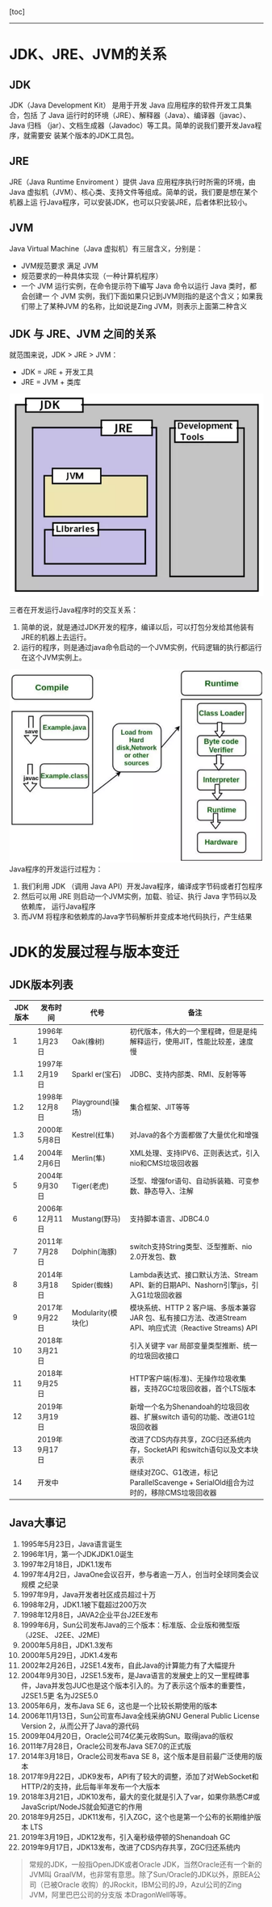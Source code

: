 [toc]

---

# JDK、JRE、JVM的关系

## JDK
JDK（Java Development Kit） 是用于开发 Java 应用程序的软件开发工具集合，包括 了 Java 运行时的环境（JRE）、解释器（Java）、编译器（javac）、Java 归档 （jar）、文档生成器（Javadoc）等工具。简单的说我们要开发Java程序，就需要安 装某个版本的JDK工具包。

## JRE
JRE（Java Runtime Enviroment ）提供 Java 应用程序执行时所需的环境，由 Java 虚拟机（JVM）、核心类、支持文件等组成。简单的说，我们要是想在某个机器上运 行Java程序，可以安装JDK，也可以只安装JRE，后者体积比较小。

## JVM
Java Virtual Machine（Java 虚拟机）有三层含义，分别是： 
- JVM规范要求 满足 JVM 
- 规范要求的一种具体实现（一种计算机程序） 
- 一个 JVM 运行实例，在命令提示符下编写 Java 命令以运行 Java 类时，都会创建一 个 JVM 实例，我们下面如果只记到JVM则指的是这个含义；如果我们带上了某种JVM 的名称，比如说是Zing JVM，则表示上面第二种含义


## JDK 与 JRE、JVM 之间的关系

就范围来说，JDK > JRE > JVM：
- JDK = JRE + 开发工具
- JRE = JVM + 类库

![clipboard](java-理论基础.assets/clipboard.png)


三者在开发运行Java程序时的交互关系：
1. 简单的说，就是通过JDK开发的程序，编译以后，可以打包分发给其他装有JRE的机器上去运行。 
2. 运行的程序，则是通过java命令启动的一个JVM实例，代码逻辑的执行都运行在这个JVM实例上。

![image](java-理论基础.assets/clipboard-1686885136565.png)
Java程序的开发运行过程为：

1. 我们利用 JDK （调用 Java API）开发Java程序，编译成字节码或者打包程序
2. 然后可以用 JRE 则启动一个JVM实例，加载、验证、执行 Java 字节码以及依赖库， 运行Java程序
3. 而JVM 将程序和依赖库的Java字节码解析并变成本地代码执行，产生结果

# JDK的发展过程与版本变迁

## JDK版本列表




| JDK版本 | 发布时间       | 代号               | 备注                                                         |
| ------- | -------------- | ------------------ | ------------------------------------------------------------ |
| 1       | 1996年1月23日  | Oak(橡树)          | 初代版本，伟大的一个里程碑，但是是纯解释运行，使用JIT，性能比较差，速度慢 |
| 1.1     | 1997年2月19日  | Sparkl er(宝石)    | JDBC、支持内部类、RMI、反射等等                              |
| 1.2     | 1998年12月8日  | Playground(操场)   | 集合框架、JIT等等                                            |
| 1.3     | 2000年5月8日   | Kestrel(红隼)      | 对Java的各个方面都做了大量优化和增强                         |
| 1.4     | 2004年2月6日   | Merlin(隼)         | XML处理、支持IPV6、正则表达式，引入nio和CMS垃圾回收器        |
| 5       | 2004年9月30日  | Tiger(老虎)        | 泛型、增强for语句、自动拆装箱、可变参数、静态导入、注解      |
| 6       | 2006年12月11日 | Mustang(野马)      | 支持脚本语言、JDBC4.0                                        |
| 7       | 2011年7月28日  | Dolphin(海豚)      | switch支持String类型、泛型推断、nio 2.0开发包、数            |
| 8       | 2014年3月18日  | Spider(蜘蛛)       | Lambda表达式、接口默认方法、Stream API、新的日期API、Nashorn引擎jjs，引入G1垃圾回收器 |
| 9       | 2017年9月22日  | Modularity(模块化) | 模块系统、HTTP 2 客户端、多版本兼容 JAR 包、私有接口方法、改进Stream API、响应式流（Reactive Streams) API |
| 10      | 2018年3月21日  |                    | 引入关键字 var 局部变量类型推断、统一的垃圾回收接口          |
| 11      | 2018年9月25日  |                    | HTTP客户端(标准)、无操作垃圾收集器，支持ZGC垃圾回收器，首个LTS版本 |
| 12      | 2019年3月19日  |                    | 新增一个名为Shenandoah的垃圾回收器、扩展switch 语句的功能、改进G1垃圾回收器 |
| 13      | 2019年9月17日  |                    | 改进了CDS内存共享，ZGC归还系统内存，SocketAPI  和switch语句以及文本块表示 |
| 14      | 开发中         |                    | 继续对ZGC、G1改进，标记ParallelScavenge +  SerialOld组合为过时的，移除CMS垃圾回收器 |

## Java大事记
1. 1995年5月23日，Java语言诞生
2. 1996年1月，第一个JDK­JDK1.0诞生
3. 1997年2月18日，JDK1.1发布 
4. 1997年4月2日，JavaOne会议召开，参与者逾一万人，创当时全球同类会议规模 之纪录 
5. 1997年9月，Java开发者社区成员超过十万 
6. 1998年2月，JDK1.1被下载超过200万次 
7. 1998年12月8日，JAVA2企业平台J2EE发布
8. 1999年6月，Sun公司发布Java的三个版本：标准版、企业版和微型版（J2SE、 J2EE、J2ME)
9. 2000年5月8日，JDK1.3发布 
10. 2000年5月29日，JDK1.4发布 
11. 2002年2月26日，J2SE1.4发布，自此Java的计算能力有了大幅提升
12. 2004年9月30日，J2SE1.5发布，是Java语言的发展史上的又一里程碑事件，Java并发包JUC也是这个版本引入的。为了表示这个版本的重要性，J2SE1.5更 名为J2SE5.0 
13. 2005年6月，发布Java SE 6，这也是一个比较长期使用的版本 
14. 2006年11月13日，Sun公司宣布Java全线采纳GNU General Public License Version 2，从而公开了Java的源代码 
15. 2009年04月20日，Oracle公司74亿美元收购Sun。取得java的版权 
16. 2011年7月28日，Oracle公司发布Java SE7.0的正式版 
17. 2014年3月18日，Oracle公司发布ava SE 8，这个版本是目前最广泛使用的版本 
18. 2017年9月22日，JDK9发布，API有了较大的调整，添加了对WebSocket和 HTTP/2的支持，此后每半年发布一个大版本 
19. 2018年3月21日，JDK10发布，最大的变化就是引入了var，如果你熟悉C#或 JavaScript/NodeJS就会知道它的作用
20. 2018年9月25日，JDK11发布，引入ZGC，这个也是第一个公布的长期维护版本 LTS
21. 2019年3月19日，JDK12发布，引入毫秒级停顿的Shenandoah GC
22. 2019年9月17日，JDK13发布，改进了CDS内存共享，ZGC归还系统内

> 常规的JDK，一般指OpenJDK或者Oracle JDK，当然Oracle还有一个新的JVM叫 GraalVM，也非常有意思。除了Sun/Oracle的JDK以外，原BEA公司（已被Oracle 收购）的JRockit，IBM公司的J9，Azul公司的Zing JVM，阿里巴巴公司的分支版 本DragonWell等等。